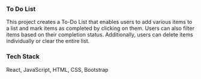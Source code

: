 ### To Do List 

This project creates a To-Do List that enables users to add various items to a list and mark items as completed by clicking on them. Users can also filter items based on their completion status. Additionally, users can delete items individually or clear the entire list.

### Tech Stack

React, 
JavaScript, 
HTML, 
CSS,
Bootstrap
